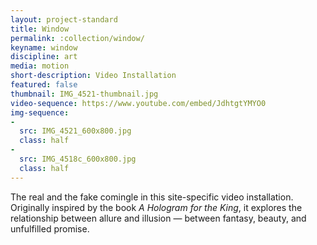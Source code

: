 ```yaml
---
layout: project-standard
title: Window
permalink: :collection/window/
keyname: window
discipline: art
media: motion
short-description: Video Installation
featured: false
thumbnail: IMG_4521-thumbnail.jpg
video-sequence: https://www.youtube.com/embed/JdhtgtYMYO0
img-sequence: 
- 
  src: IMG_4521_600x800.jpg
  class: half
- 
  src: IMG_4518c_600x800.jpg
  class: half
---
```


The real and the fake comingle in this site-specific video installation. Originally inspired by the book _A Hologram for the King_, it explores the relationship between allure and illusion &mdash; between fantasy, beauty, and unfulfilled promise.